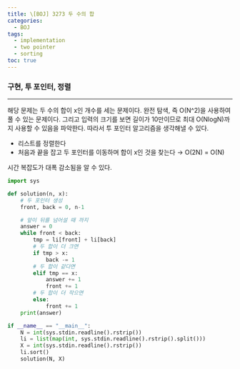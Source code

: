 ```yaml
---
title: \[BOJ] 3273 두 수의 합
categories: 
  - BOJ
tags: 
  - implementation
  - two pointer
  - sorting
toc: true
---
```


### 구현, 투 포인터, 정렬

---

해당 문제는 두 수의 합이 x인 개수를 세는 문제이다. 완전 탐색, 즉 O(N^2)을 사용하여 풀 수 있는 문제이다. 그리고 입력의 크기를 보면 길이가 10만이므로 최대 O(NlogN)까지 사용할 수 있음을 파악한다. 따라서 투 포인터 알고리즘을 생각해낼 수 있다.

- 리스트를 정렬한다
- 처음과 끝을 잡고 두 포인터를 이동하며 합이 x인 것을 찾는다 → O(2N) = O(N)

시간 복잡도가 대폭 감소됨을 알 수 있다.

```python
import sys

def solution(n, x):
    # 두 포인터 생성
    front, back = 0, n-1

    # 앞이 뒤를 넘어설 때 까지
    answer = 0
    while front < back:
        tmp = li[front] + li[back]
        # 두 합이 더 크면
        if tmp > x:
            back -= 1
        # 두 합이 같다면
        elif tmp == x:
            answer += 1
            front += 1
        # 두 합이 더 작으면
        else:
            front += 1
    print(answer)

if __name__ == "__main__":
    N = int(sys.stdin.readline().rstrip())
    li = list(map(int, sys.stdin.readline().rstrip().split()))
    X = int(sys.stdin.readline().rstrip())
    li.sort()
    solution(N, X)
```